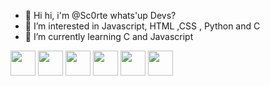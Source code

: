 - 👋 Hi hi, i'm @Sc0rte whats'up Devs?
- 👀 I’m interested in Javascript, HTML ,CSS , Python and C
- 🌱 I’m currently learning C and Javascript

<img src="https://cdn.jsdelivr.net/gh/devicons/devicon/icons/javascript/javascript-original.svg" width="40" height="40"/>
          
<img src="https://cdn.jsdelivr.net/gh/devicons/devicon/icons/html5/html5-original.svg" width="40" height="40" />          
<img src="https://cdn.jsdelivr.net/gh/devicons/devicon/icons/css3/css3-original.svg" width="40" height="40" />



<img src="https://cdn.jsdelivr.net/gh/devicons/devicon/icons/python/python-original.svg" width="40" height="40"  />
          
          

<img src="https://cdn.jsdelivr.net/gh/devicons/devicon/icons/c/c-original.svg" width="40" height="40" />          
<img src="https://cdn.jsdelivr.net/gh/devicons/devicon/icons/arduino/arduino-plain-wordmark.svg" width="40" height="40" />

